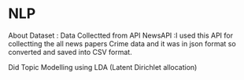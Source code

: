 # NLP

About Dataset : Data Collectted from API 
NewsAPI :I used this API for collectting the  all news papers Crime data and it was in json format so converted and saved into CSV format.


Did Topic Modelling using LDA (Latent Dirichlet allocation)
